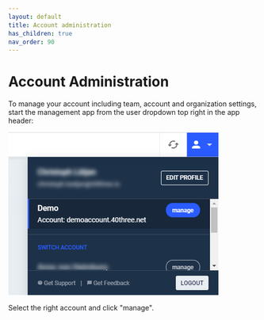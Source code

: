 ```yaml
---
layout: default
title: Account administration
has_children: true
nav_order: 90
---
```


# Account Administration

To manage your account including team, account and organization settings, start the management app from
the user dropdown top right in the app header:

![User dropdown](./images/user-dropdown.png)

Select the right account and click "manage".
